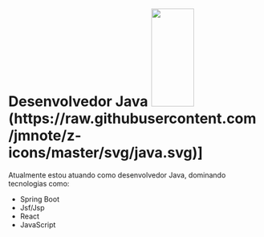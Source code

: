 <h1>Desenvolvedor Java <img width="41%" height="195px" src="[https://raw.githubusercontent.com/jmnote/z-icons/master/svg/java.svg]" />(https://raw.githubusercontent.com/jmnote/z-icons/master/svg/java.svg)] </h1> 

Atualmente estou atuando como desenvolvedor Java, dominando tecnologias como:
- Spring Boot
- Jsf/Jsp
- React
- JavaScript
<!--
**GiovaniCampos/GiovaniCampos** is a ✨ _special_ ✨ repository because its `README.md` (this file) appears on your GitHub profile.

Here are some ideas to get you started:

- 🔭 I’m currently working on ...
- 🌱 I’m currently learning ...
- 👯 I’m looking to collaborate on ...
- 🤔 I’m looking for help with ...
- 💬 Ask me about ...
- 📫 How to reach me: ...
- 😄 Pronouns: ...
- ⚡ Fun fact: ...
-->
